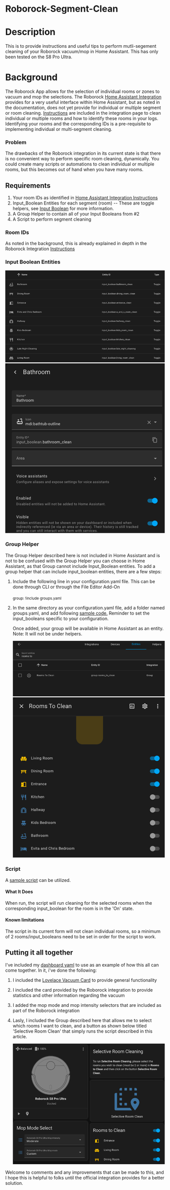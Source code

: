 # Roborock-Segment-Clean
# Description
This is to provide instructions and useful tips to perform mutli-segement cleaning of your Roborock vacuum/mop in Home Assistant. This has only been tested on the S8 Pro Ultra.

# Background
The Roborock App allows for the selection of individual rooms or zones to vacuum and mop the selections. The Roborock [Home Assistant Integration](https://www.home-assistant.io/integrations/roborock/) provides for a very useful interface within Home Assistant, but as noted in the documentation, does not yet provide for individual or multiple segment or room cleaning. [Instructions](https://www.home-assistant.io/integrations/roborock/#how-can-i-clean-a-specific-room) are included in the integration page to clean individual or multiple rooms and how to identify these rooms in your logs. Identifying your rooms and the corresponding IDs is a pre-requisite to implementing individual or multi-segment cleaning.

### Problem
The drawbacks of the Roborock integration in its current state is that there is no convenient way to perform specific room cleaning, dynamically. You could create many scripts or automations to clean individual or multiple rooms, but this becomes out of hand when you have many rooms.

## Requirements
1) Your room IDs as identified in [Home Assistant Integration Instructions](https://www.home-assistant.io/integrations/roborock/#how-can-i-clean-a-specific-room)
2) Input_Boolean Entities for each segment (room) -- These are toggle helpers, see [Input Boolean](https://www.home-assistant.io/integrations/input_boolean/) for more information.
3) A Group Helper to contain all of your Input Booleans from #2
4) A Script to perform segment cleaning

### Room IDs
As noted in the background, this is already explained in depth in the Roborock Integration [Instructions](https://www.home-assistant.io/integrations/roborock/#how-can-i-clean-a-specific-room)

### Input Boolean Entities
![Input Boolean Examples](Input_Boolean_1.png)
![Input Boolean Examples](Input_Boolean_2.png)

### Group Helper
The Group Helper described here is not included in Home Assistant and is not to be confused with the Group Helper you can choose in Home Assistant, as that Group cannot include Input_Boolean entities.
To add a group helper that can include input_boolean entities, there are a few steps:
  1) Include the following line in your configuration.yaml file. This can be done through CLI or through the File Editor Add-On

     <sub>group: !include groups.yaml</sub>

  2) In the same directory as your configuration.yaml file, add a folder named groups.yaml, and add following [sample code.](groups.yaml) Reminder to set the input_booleans specific to your configuration.  

     Once added, your group will be available in Home Assistant as an entity. Note: It will not be under helpers.

     ![ExampleGroup](Rooms_To_Clean_1.png)
     ![ExampleGroup](Rooms_To_Clean_2.png)

### Script
A [sample script](Selective_Room_Cleaning.yaml) can be utilized.  
  #### What It Does
  When run, the script will run cleaning for the selected rooms when the corresponding input_boolean for the room is in the 'On' state.

  #### Known limitations
  The script in its current form will not clean individual rooms, so a minimum of 2 rooms/input_booleans need to be set in order for the script to work. 

## Putting it all together
I've included my [dashboard yaml](SampleDashboard.yml) to use as an example of how this all can come together. In it, i've done the following:
1) I included the [Lovelace Vacuum Card](https://github.com/denysdovhan/vacuum-card) to provide general functionality
2) I included the card provided by the Roborock integration to provide statistics and other information regarding the vacuum
3) I added the mop mode and mop intensity selectors that are included as part of the Roborock integration
4) Lasly, I included the Group described here that allows me to select which rooms I want to clean, and a button as shown below titled 'Selective Room Clean' that simply runs the script described in this article.

   ![ExampleDashboard](Vacuum_Dashboard.png)

Welcome to comments and any improvements that can be made to this, and I hope this is helpful to folks until the official integration provides for a better solution.




